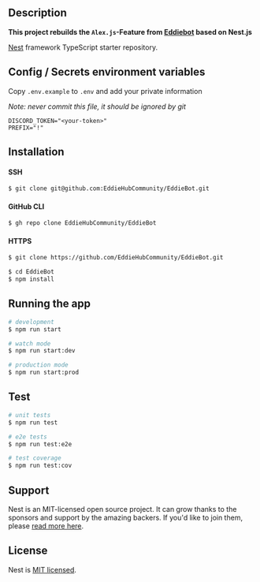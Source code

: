 ## Description

**This project rebuilds the `Alex.js`-Feature from [Eddiebot](https://github.com/EddieHubCommunity/EddieBot) based on Nest.js**

[Nest](https://github.com/nestjs/nest) framework TypeScript starter repository.

## Config / Secrets environment variables

Copy `.env.example` to `.env` and add your private information

*Note: never commit this file, it should be ignored by git*

```
DISCORD_TOKEN="<your-token>"
PREFIX="!"
```

## Installation

#### SSH

```bash
$ git clone git@github.com:EddieHubCommunity/EddieBot.git
```

#### GitHub CLI

```bash
$ gh repo clone EddieHubCommunity/EddieBot
```

#### HTTPS

```bash
$ git clone https://github.com/EddieHubCommunity/EddieBot.git
```


```bash
$ cd EddieBot
$ npm install
```

## Running the app

```bash
# development
$ npm run start

# watch mode
$ npm run start:dev

# production mode
$ npm run start:prod
```

## Test

```bash
# unit tests
$ npm run test

# e2e tests
$ npm run test:e2e

# test coverage
$ npm run test:cov
```

## Support

Nest is an MIT-licensed open source project. It can grow thanks to the sponsors and support by the amazing backers. If you'd like to join them, please [read more here](https://docs.nestjs.com/support).

## License

Nest is [MIT licensed](LICENSE).
